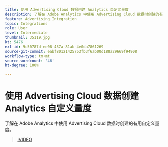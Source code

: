 ```yaml
---
title: 使用 Advertising Cloud 数据创建 Analytics 自定义量度
description: 了解在 Adobe Analytics 中使用 Advertising Cloud 数据时创建的有用自定义量度。
feature: Advertising Integration
topic: Integrations
role: User
level: Intermediate
thumbnail: 35119.jpg
kt: 5476
exl-id: 9c50787d-ee08-437a-81ab-4e0da7861269
source-git-commit: eabf80121425753fb3f6ab00d188a29669f94908
workflow-type: tm+mt
source-wordcount: '46'
ht-degree: 100%

---
```



# 使用 Advertising Cloud 数据创建 Analytics 自定义量度

了解在 Adobe Analytics 中使用 Advertising Cloud 数据时创建的有用自定义量度。

>[!VIDEO](https://video.tv.adobe.com/v/40949/?quality=12&learn=on&captions=chi_hans)
